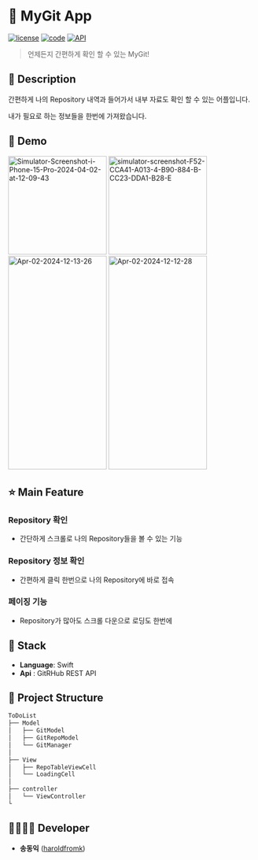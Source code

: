 
# 🔎 MyGit App 

[![license](https://img.shields.io/badge/License-AGPL-red)](https://github.com/NDjust/Generate-HeadLine/blob/master/LICENSE)
[![code](https://img.shields.io/badge/Code-Swift-F05138)](https://developer.apple.com/swift/resources/)
[![API](https://img.shields.io/badge/API-GitHubRestAPI-F05138)](https://developer.apple.com/swift/resources/)

> 언제든지 간편하게 확인 할 수 있는  MyGit!


## 📖 Description

간편하게 나의 Repository 내역과 들어가서 내부 자료도 확인 할 수 있는 어플입니다.

내가 필요로 하는 정보들을 한번에 가져왔습니다.

## :baby_chick: Demo
<p float="left">
    <img src="https://i.ibb.co/QHDf2Gc/Simulator-Screenshot-i-Phone-15-Pro-2024-04-02-at-12-09-43.png" alt="Simulator-Screenshot-i-Phone-15-Pro-2024-04-02-at-12-09-43" width="200">
    <img src="https://i.ibb.co/rmY0nTq/simulator-screenshot-F52-CCA41-A013-4-B90-884-B-CC23-DDA1-B28-E.png" alt="simulator-screenshot-F52-CCA41-A013-4-B90-884-B-CC23-DDA1-B28-E" width="200">
    <img src="https://i.ibb.co/BN3RyBd/Apr-02-2024-12-13-26.gif" alt="Apr-02-2024-12-13-26" height=434, width=200>
    <img src="https://i.ibb.co/cvQDjhY/Apr-02-2024-12-12-28.gif" alt="Apr-02-2024-12-12-28" height=434, width=200>
</p>

## ⭐ Main Feature
### Repository 확인
- 간단하게 스크롤로 나의 Repository들을 볼 수 있는 기능

### Repository 정보 확인
- 간편하게 클릭 한번으로 나의 Repository에 바로 접속

### 페이징 기능
- Repository가 많아도 스크롤 다운으로 로딩도 한번에

## 🔧 Stack
- **Language**: Swift
- **Api** : GitRHub REST API

## :open_file_folder: Project Structure

```markdown
ToDoList
├── Model
│   ├── GitModel
│   ├── GitRepoModel
│   └── GitManager
│
├── View
│   ├── RepoTableViewCell
│   └── LoadingCell
│
├── controller
│   └── ViewController
└ 
```

## 👨‍👩‍👧‍👦 Developer
*  **송동익** ([haroldfromk](https://github.com/Haroldfromk/))
